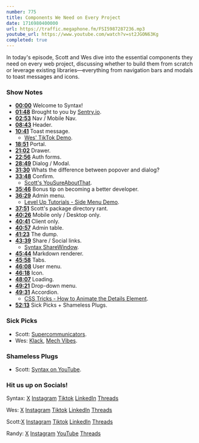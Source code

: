 ```yaml
---
number: 775
title: Components We Need on Every Project
date: 1716980400000
url: https://traffic.megaphone.fm/FSI5987287236.mp3
youtube_url: https://www.youtube.com/watch?v=st2JGON63Kg
completed: true
---
```


In today's episode, Scott and Wes dive into the essential components they need on every web project, discussing whether to build them from scratch or leverage existing libraries—everything from navigation bars and modals to toast messages and icons.

### Show Notes

* **[00:00](#t=00:00)** Welcome to Syntax!
* **[01:48](#t=01:48)** Brought to you by [Sentry.io](https://sentry.io/syntax).
* **[02:53](#t=02:53)** Nav / Mobile Nav.
* **[08:43](#t=08:43)** Header.
* **[10:41](#t=10:41)** Toast message.
    * [Wes' TikTok Demo](https://www.tiktok.com/@wesbos/video/7355529411547942150).
* **[18:51](#t=18:51)** Portal.
* **[21:02](#t=21:02)** Drawer.
* **[22:56](#t=22:56)** Auth forms.
* **[28:49](#t=28:49)** Dialog / Modal.
* **[31:30](#t=31:30)** Whats the difference between popover and dialog?
* **[33:48](#t=33:48)** Confirm.
    * [Scott's YouSureAboutThat](https://github.com/stolinski/the-break/blob/main/src/lib/YouSureAboutThat.svelte).
* **[35:46](#t=35:46)** Bonus tip on becoming a better developer.
* **[36:29](#t=36:29)** Admin menu.
    * [Level Up Tutorials - Side Menu Demo](https://svelte.dev/repl/d7d81d10ada74b83a574492964c3e5d0?version=3.44.0).
* **[37:51](#t=37:51)** Scott's package directory rant.
* **[40:26](#t=40:26)** Mobile only / Desktop only.
* **[40:41](#t=40:41)** Client only.
* **[40:57](#t=40:57)** Admin table.
* **[41:23](#t=41:23)** The dump.
* **[43:39](#t=43:39)** Share / Social links.
    * [Syntax ShareWindow](https://github.com/syntaxfm/website/blob/main/src/lib/share/ShareWindow.svelte).
* **[45:44](#t=45:44)** Markdown renderer.
* **[45:58](#t=45:58)** Tabs.
* **[46:08](#t=46:08)** User menu.
* **[46:18](#t=46:18)** Icon.
* **[48:07](#t=48:07)** Loading.
* **[49:21](#t=49:21)** Drop-down menu.
* **[49:31](#t=49:31)** Accordion.
    * [CSS Tricks - How to Animate the Details Element](https://css-tricks.com/how-to-animate-the-details-element/).
* **[52:13](#t=52:13)** Sick Picks + Shameless Plugs.

### Sick Picks

- Scott: [Supercommunicators](https://amzn.to/3y6Aenm).
- Wes: [Klack](https://tryklack.com/), [Mech Vibes](https://mechvibes.com/).

### Shameless Plugs

- Scott: [Syntax on YouTube](https://youtube.com/@syntaxfm).

### Hit us up on Socials!

Syntax: [X](https://twitter.com/syntaxfm) [Instagram](https://www.instagram.com/syntax_fm/) [Tiktok](https://www.tiktok.com/@syntaxfm) [LinkedIn](https://www.linkedin.com/company/96077407/admin/feed/posts/) [Threads](https://www.threads.net/@syntax_fm)

Wes: [X](https://twitter.com/wesbos) [Instagram](https://www.instagram.com/wesbos/) [Tiktok](https://www.tiktok.com/@wesbos) [LinkedIn](https://www.linkedin.com/in/wesbos/) [Threads](https://www.threads.net/@wesbos)

Scott:[X](https://twitter.com/stolinski) [Instagram](https://www.instagram.com/stolinski/) [Tiktok](https://www.tiktok.com/@stolinski) [LinkedIn](https://www.linkedin.com/in/stolinski/) [Threads](https://www.threads.net/@stolinski)

Randy: [X](https://twitter.com/randyrektor) [Instagram](https://www.instagram.com/randyrektor/) [YouTube](https://www.youtube.com/@randyrektor) [Threads](https://www.threads.net/@randyrektor)
